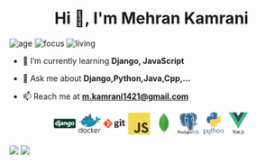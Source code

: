 <h1 align="center">Hi 👋, I'm Mehran Kamrani</h1>

![age](https://img.shields.io/badge/age-21-blue)
![focus](https://img.shields.io/badge/focus-backend-brightgreen)
![living](https://img.shields.io/badge/living-iran-3c9)


- 🌱 I’m currently learning **Django, JavaScript**

- 💬 Ask me about **Django,Python,Java,Cpp,...**

- 📫 Reach me at **m.kamrani1421@gmail.com**

<p align="center">
<img src="https://github.com/devicons/devicon/blob/master/icons/django/django-original.svg" alt="django" width="40" height="40"/> <img src="https://github.com/devicons/devicon/blob/master/icons/docker/docker-original-wordmark.svg" alt="docker" width="40" height="40"/> 
<img src="https://github.com/devicons/devicon/blob/master/icons/git/git-original-wordmark.svg" alt="git" width="40" height="40"/> 
<img src="https://github.com/devicons/devicon/blob/master/icons/javascript/javascript-original.svg" alt="javascript" width="40" height="40"/> 
<img src="https://github.com/devicons/devicon/blob/master/icons/mongodb/mongodb-original.svg" alt="mongodb" width="40" height="40"/> 
<img src="https://github.com/devicons/devicon/blob/master/icons/postgresql/postgresql-original-wordmark.svg" alt="postgresql" width="40" height="40"/> 
<img src="https://github.com/devicons/devicon/blob/master/icons/python/python-original-wordmark.svg" alt="python" width="40" height="40"/>  
<img src="https://github.com/devicons/devicon/blob/master/icons/vuejs/vuejs-original-wordmark.svg" alt="vue" width="40" height="40"/>
  </p>
<a href="https://github.com/mehran1421">
<img align="center" src="https://github-readme-stats.vercel.app/api?username=mehran1421&show_icons=true&count_private=true&include_all_commits=true&theme=nord" /></a>
<a href="https://github.com/mehran1421">
<img align="center" src="https://github-readme-stats.vercel.app/api/top-langs/?username=mehran1421&theme=nord" />
</a>
